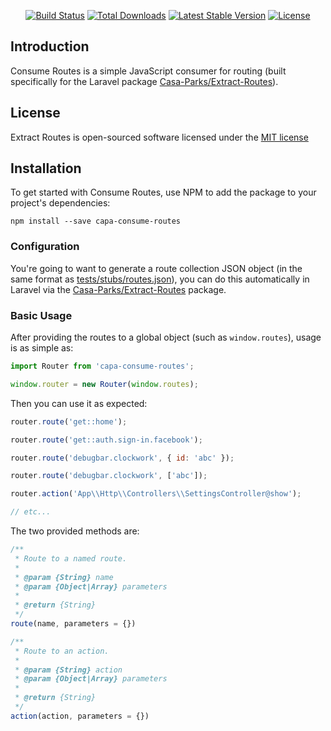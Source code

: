 <p align="center">
<a href="https://travis-ci.org/Casa-Parks/Consume-Routes"><img src="https://travis-ci.org/Casa-Parks/Consume-Routes.svg" alt="Build Status"></a>
<a href="https://www.npmjs.com/package/capa-consume-routes"><img src="https://img.shields.io/npm/dt/capa-consume-routes.svg" alt="Total Downloads"></a>
<a href="https://www.npmjs.com/package/capa-consume-routes"><img src="https://img.shields.io/npm/v/capa-consume-routes.svg" alt="Latest Stable Version"></a>
<a href="https://www.npmjs.com/package/capa-consume-routes"><img src="https://img.shields.io/github/license/Casa-Parks/Consume-Routes.svg" alt="License"></a>
</p>

## Introduction

Consume Routes is a simple JavaScript consumer for routing (built specifically for the Laravel package [Casa-Parks/Extract-Routes](https://github.com/Casa-Parks/Extract-Routes)).

## License

Extract Routes is open-sourced software licensed under the [MIT license](http://opensource.org/licenses/MIT)

## Installation

To get started with Consume Routes, use NPM to add the package to your project's dependencies:

    npm install --save capa-consume-routes

### Configuration

You're going to want to generate a route collection JSON object (in the same format as [tests/stubs/routes.json](tests/stubs/routes.json)), you can do this automatically in Laravel via the [Casa-Parks/Extract-Routes](https://github.com/Casa-Parks/Extract-Routes) package.

### Basic Usage

After providing the routes to a global object (such as `window.routes`), usage is as simple as:

```js
import Router from 'capa-consume-routes';

window.router = new Router(window.routes);
```

Then you can use it as expected:

```js
router.route('get::home');

router.route('get::auth.sign-in.facebook');

router.route('debugbar.clockwork', { id: 'abc' });

router.route('debugbar.clockwork', ['abc']);

router.action('App\\Http\\Controllers\\SettingsController@show');

// etc...
```

The two provided methods are:

```js
/**
 * Route to a named route.
 *
 * @param {String} name
 * @param {Object|Array} parameters
 *
 * @return {String}
 */
route(name, parameters = {})

/**
 * Route to an action.
 *
 * @param {String} action
 * @param {Object|Array} parameters
 *
 * @return {String}
 */
action(action, parameters = {})
```
